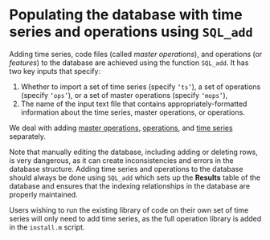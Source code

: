# Populating the database with time series and operations using `SQL_add`
<!--{#sec:PopulatingDatabase}-->

Adding time series, code files (called *master operations*), and operations (or *features*) to the database are achieved using the function `SQL_add`.
It has two key inputs that specify:

1. Whether to import a set of time series (specify `‘ts’`), a set of operations (specify `‘ops’`), or a set of master operations (specify `‘mops’`),
2. The name of the input text file that contains appropriately-formatted information about the time series, master operations, or operations.

We deal with adding [master operations](adding_master_operations.md), [operations](adding_operations.md), and [time series](adding_time_series.md) separately.

Note that manually editing the database, including adding or deleting rows, is very dangerous, as it can create inconsistencies and errors in the database structure.
Adding time series and operations to the database should always be done using `SQL_add` which sets up the **Results** table of the database and ensures that the indexing relationships in the database
are properly maintained.

Users wishing to run the existing library of code on their own set of time series will only need to add time series, as the full operation library is added in the `install.m` script.